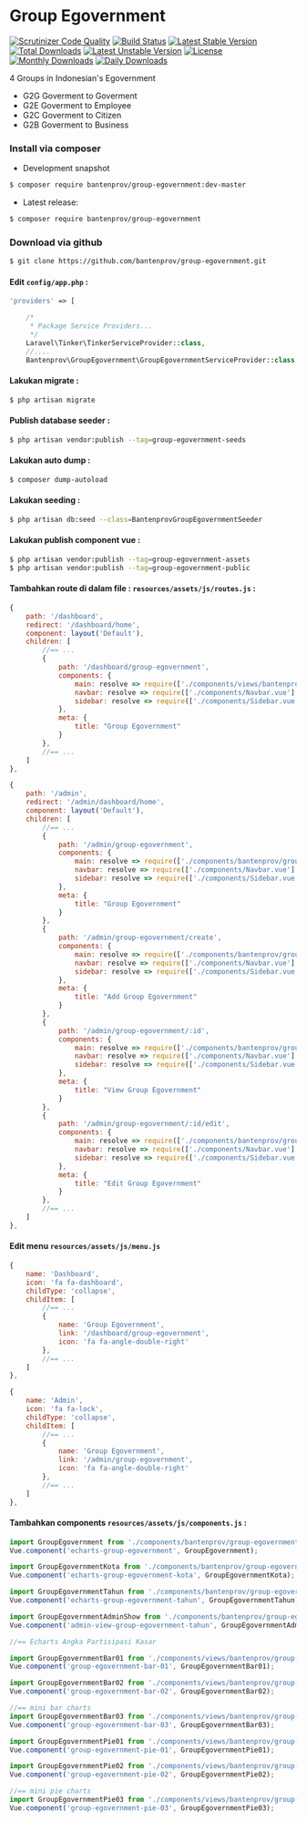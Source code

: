# Group Egovernment

[![Scrutinizer Code Quality](https://scrutinizer-ci.com/g/bantenprov/group-egovernment/badges/quality-score.png?b=master)](https://scrutinizer-ci.com/g/bantenprov/group-egovernment/?branch=master)
[![Build Status](https://scrutinizer-ci.com/g/bantenprov/group-egovernment/badges/build.png?b=master)](https://scrutinizer-ci.com/g/bantenprov/group-egovernment/build-status/master)
[![Latest Stable Version](https://poser.pugx.org/bantenprov/group-egovernment/v/stable)](https://packagist.org/packages/bantenprov/group-egovernment)
[![Total Downloads](https://poser.pugx.org/bantenprov/group-egovernment/downloads)](https://packagist.org/packages/bantenprov/group-egovernment)
[![Latest Unstable Version](https://poser.pugx.org/bantenprov/group-egovernment/v/unstable)](https://packagist.org/packages/bantenprov/group-egovernment)
[![License](https://poser.pugx.org/bantenprov/group-egovernment/license)](https://packagist.org/packages/bantenprov/group-egovernment)
[![Monthly Downloads](https://poser.pugx.org/bantenprov/group-egovernment/d/monthly)](https://packagist.org/packages/bantenprov/group-egovernment)
[![Daily Downloads](https://poser.pugx.org/bantenprov/group-egovernment/d/daily)](https://packagist.org/packages/bantenprov/group-egovernment)

4 Groups in Indonesian's Egovernment
- G2G Goverment to Goverment
- G2E Goverment to Employee
- G2C Goverment to Citizen
- G2B Goverment to Business

### Install via composer

- Development snapshot

```bash
$ composer require bantenprov/group-egovernment:dev-master
```

- Latest release:

```bash
$ composer require bantenprov/group-egovernment
```

### Download via github

```bash
$ git clone https://github.com/bantenprov/group-egovernment.git
```

#### Edit `config/app.php` :

```php
'providers' => [

    /*
     * Package Service Providers...
     */
    Laravel\Tinker\TinkerServiceProvider::class,
    //....
    Bantenprov\GroupEgovernment\GroupEgovernmentServiceProvider::class,
```

#### Lakukan migrate :

```bash
$ php artisan migrate
```

#### Publish database seeder :

```bash
$ php artisan vendor:publish --tag=group-egovernment-seeds
```

#### Lakukan auto dump :

```bash
$ composer dump-autoload
```

#### Lakukan seeding :

```bash
$ php artisan db:seed --class=BantenprovGroupEgovernmentSeeder
```

#### Lakukan publish component vue :

```bash
$ php artisan vendor:publish --tag=group-egovernment-assets
$ php artisan vendor:publish --tag=group-egovernment-public
```
#### Tambahkan route di dalam file : `resources/assets/js/routes.js` :

```javascript
{
    path: '/dashboard',
    redirect: '/dashboard/home',
    component: layout('Default'),
    children: [
        //== ...
        {
            path: '/dashboard/group-egovernment',
            components: {
                main: resolve => require(['./components/views/bantenprov/group-egovernment/DashboardGroupEgovernment.vue'], resolve),
                navbar: resolve => require(['./components/Navbar.vue'], resolve),
                sidebar: resolve => require(['./components/Sidebar.vue'], resolve)
            },
            meta: {
                title: "Group Egovernment"
            }
        },
        //== ...
    ]
},
```

```javascript
{
    path: '/admin',
    redirect: '/admin/dashboard/home',
    component: layout('Default'),
    children: [
        //== ...
        {
            path: '/admin/group-egovernment',
            components: {
                main: resolve => require(['./components/bantenprov/group-egovernment/GroupEgovernment.index.vue'], resolve),
                navbar: resolve => require(['./components/Navbar.vue'], resolve),
                sidebar: resolve => require(['./components/Sidebar.vue'], resolve)
            },
            meta: {
                title: "Group Egovernment"
            }
        },
        {
            path: '/admin/group-egovernment/create',
            components: {
                main: resolve => require(['./components/bantenprov/group-egovernment/GroupEgovernment.add.vue'], resolve),
                navbar: resolve => require(['./components/Navbar.vue'], resolve),
                sidebar: resolve => require(['./components/Sidebar.vue'], resolve)
            },
            meta: {
                title: "Add Group Egovernment"
            }
        },
        {
            path: '/admin/group-egovernment/:id',
            components: {
                main: resolve => require(['./components/bantenprov/group-egovernment/GroupEgovernment.show.vue'], resolve),
                navbar: resolve => require(['./components/Navbar.vue'], resolve),
                sidebar: resolve => require(['./components/Sidebar.vue'], resolve)
            },
            meta: {
                title: "View Group Egovernment"
            }
        },
        {
            path: '/admin/group-egovernment/:id/edit',
            components: {
                main: resolve => require(['./components/bantenprov/group-egovernment/GroupEgovernment.edit.vue'], resolve),
                navbar: resolve => require(['./components/Navbar.vue'], resolve),
                sidebar: resolve => require(['./components/Sidebar.vue'], resolve)
            },
            meta: {
                title: "Edit Group Egovernment"
            }
        },
        //== ...
    ]
},
```
#### Edit menu `resources/assets/js/menu.js`

```javascript
{
    name: 'Dashboard',
    icon: 'fa fa-dashboard',
    childType: 'collapse',
    childItem: [
        //== ...
        {
            name: 'Group Egovernment',
            link: '/dashboard/group-egovernment',
            icon: 'fa fa-angle-double-right'
        },
        //== ...
    ]
},
```

```javascript
{
    name: 'Admin',
    icon: 'fa fa-lock',
    childType: 'collapse',
    childItem: [
        //== ...
        {
            name: 'Group Egovernment',
            link: '/admin/group-egovernment',
            icon: 'fa fa-angle-double-right'
        },
        //== ...
    ]
},
```

#### Tambahkan components `resources/assets/js/components.js` :

```javascript
import GroupEgovernment from './components/bantenprov/group-egovernment/GroupEgovernment.chart.vue';
Vue.component('echarts-group-egovernment', GroupEgovernment);

import GroupEgovernmentKota from './components/bantenprov/group-egovernment/GroupEgovernmentKota.chart.vue';
Vue.component('echarts-group-egovernment-kota', GroupEgovernmentKota);

import GroupEgovernmentTahun from './components/bantenprov/group-egovernment/GroupEgovernmentTahun.chart.vue';
Vue.component('echarts-group-egovernment-tahun', GroupEgovernmentTahun);

import GroupEgovernmentAdminShow from './components/bantenprov/group-egovernment/GroupEgovernmentAdmin.show.vue';
Vue.component('admin-view-group-egovernment-tahun', GroupEgovernmentAdminShow);

//== Echarts Angka Partisipasi Kasar

import GroupEgovernmentBar01 from './components/views/bantenprov/group-egovernment/GroupEgovernmentBar01.vue';
Vue.component('group-egovernment-bar-01', GroupEgovernmentBar01);

import GroupEgovernmentBar02 from './components/views/bantenprov/group-egovernment/GroupEgovernmentBar02.vue';
Vue.component('group-egovernment-bar-02', GroupEgovernmentBar02);

//== mini bar charts
import GroupEgovernmentBar03 from './components/views/bantenprov/group-egovernment/GroupEgovernmentBar03.vue';
Vue.component('group-egovernment-bar-03', GroupEgovernmentBar03);

import GroupEgovernmentPie01 from './components/views/bantenprov/group-egovernment/GroupEgovernmentPie01.vue';
Vue.component('group-egovernment-pie-01', GroupEgovernmentPie01);

import GroupEgovernmentPie02 from './components/views/bantenprov/group-egovernment/GroupEgovernmentPie02.vue';
Vue.component('group-egovernment-pie-02', GroupEgovernmentPie02);

//== mini pie charts
import GroupEgovernmentPie03 from './components/views/bantenprov/group-egovernment/GroupEgovernmentPie03.vue';
Vue.component('group-egovernment-pie-03', GroupEgovernmentPie03);
```
